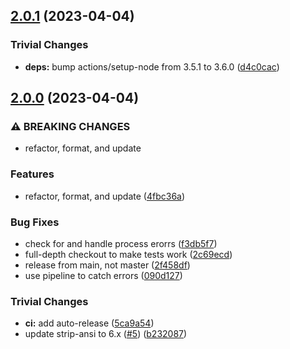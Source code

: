 ## [2.0.1](https://github.com/rvagg/commit-stream/compare/v2.0.0...v2.0.1) (2023-04-04)


### Trivial Changes

* **deps:** bump actions/setup-node from 3.5.1 to 3.6.0 ([d4c0cac](https://github.com/rvagg/commit-stream/commit/d4c0cacb25482c5e16523fab70ec90b30fde42d9))

## [2.0.0](https://github.com/rvagg/commit-stream/compare/v1.0.2...v2.0.0) (2023-04-04)


### ⚠ BREAKING CHANGES

* refactor, format, and update

### Features

* refactor, format, and update ([4fbc36a](https://github.com/rvagg/commit-stream/commit/4fbc36ae62345b86d6573786d05c50e880a1ff45))


### Bug Fixes

* check for and handle process erorrs ([f3db5f7](https://github.com/rvagg/commit-stream/commit/f3db5f7bea4c115d2057e1f4920b59d061d48339))
* full-depth checkout to make tests work ([2c69ecd](https://github.com/rvagg/commit-stream/commit/2c69ecd878de30273c3b8c31df5d84f1bcd6f7d5))
* release from main, not master ([2f458df](https://github.com/rvagg/commit-stream/commit/2f458dfd0eb330b66b2f8b4f83fe2b3176fe5e52))
* use pipeline to catch errors ([090d127](https://github.com/rvagg/commit-stream/commit/090d127f5238d67de258b90e03fd2402c270aabb))


### Trivial Changes

* **ci:** add auto-release ([5ca9a54](https://github.com/rvagg/commit-stream/commit/5ca9a5436f19e85a2dcbbf16305e970521171dc8))
* update strip-ansi to 6.x ([#5](https://github.com/rvagg/commit-stream/issues/5)) ([b232087](https://github.com/rvagg/commit-stream/commit/b23208796d7e3fd08b36f6106aa7f027aa827137))
